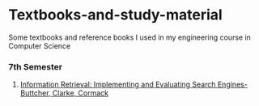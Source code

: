# Textbooks-and-study-material
Some textbooks and reference books I used in my engineering course in Computer Science

### 7th Semester
<ol>
<li><a href="https://github.com/Shashwat4K/Textbooks-and-study-material/blob/master/IR-Stefan-Cormack.pdf">Information Retrieval: Implementing and Evaluating Search Engines- Buttcher, Clarke, Cormack</a></li>
</ol>
